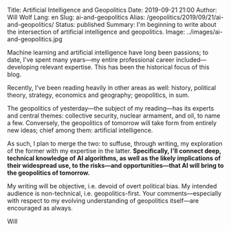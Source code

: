 Title: Artificial Intelligence and Geopolitics
Date: 2019-09-21 21:00
Author: Will Wolf
Lang: en
Slug: ai-and-geopolitics
Alias: /geopolitics/2019/09/21/ai-and-geopolitics/
Status: published
Summary: I'm beginning to write about the intersection of artificial intelligence and geopolitics.
Image: ../images/ai-and-geopolitics.jpg

Machine learning and artificial intelligence have long been passions; to date, I've spent many years—my entire professional career included—developing relevant expertise. This has been the historical focus of this blog.

Recently, I've been reading heavily in other areas as well: history, political theory, strategy, economics and geography; geopolitics, in sum.

The geopolitics of yesterday—the subject of my reading—has its experts and central themes: collective security, nuclear armament, and oil, to name a few. Conversely, the geopolitics of tomorrow will take form from entirely new ideas; chief among them: artificial intelligence.

As such, I plan to merge the two: to suffuse, through writing, my exploration of the former with my expertise in the latter. **Specifically, I'll connect deep, technical knowledge of AI algorithms, as well as the likely implications of their widespread use, to the risks—and opportunities—that AI will bring to the geopolitics of tomorrow.**

My writing will be objective, i.e. devoid of overt political bias. My intended audience is non-technical, i.e. geopolitics-first. Your comments—especially with respect to my evolving understanding of geopolitics itself—are encouraged as always.

Will
